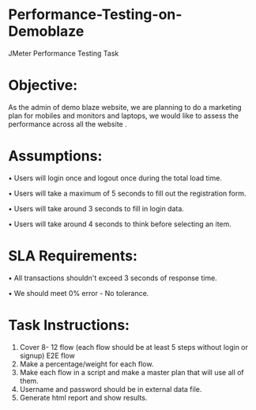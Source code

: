 # Performance-Testing-on-Demoblaze
JMeter Performance Testing Task 

# Objective:
As the admin of demo blaze website, we are planning to do a marketing plan for mobiles and monitors and laptops, we would like to assess the performance across all the website .

# Assumptions:

•	Users will login once and logout once during the total load time.

•	Users will take a maximum of 5 seconds to fill out the registration form.

•	Users will take around 3 seconds to fill in login data.

•	Users will take around 4 seconds to think before selecting an item.

# SLA Requirements:

•	All transactions shouldn't exceed 3 seconds of response time.

•	We should meet 0% error - No tolerance.

# Task Instructions:

1.	Cover 8- 12 flow (each flow should be at least 5 steps without login or signup) E2E flow
2.	Make a percentage/weight for each flow.
3.	Make each flow in a script and make a master plan that will use all of them. 
4.	Username and password should be in external data file. 
5.	Generate html report and show results. 
